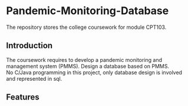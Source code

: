 # Pandemic-Monitoring-Database
The repository stores the college coursework for module CPT103.  

## Introduction
The coursework requires to develop a pandemic monitoring and management system (PMMS). Design a database based on PMMS.  
No C/Java programming in this project, only database design is involved and represented in sql. 

## Features


